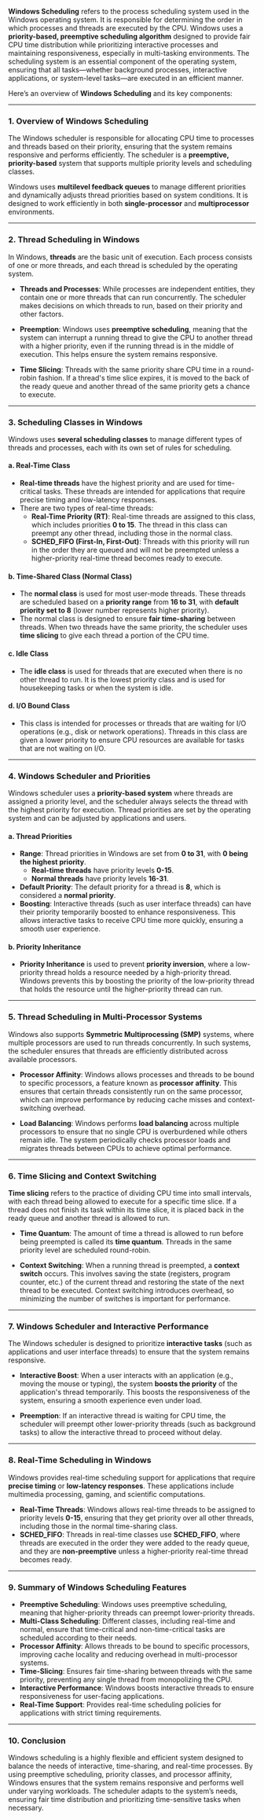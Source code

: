 **Windows Scheduling** refers to the process scheduling system used in the Windows operating system. It is responsible for determining the order in which processes and threads are executed by the CPU. Windows uses a **priority-based, preemptive scheduling algorithm** designed to provide fair CPU time distribution while prioritizing interactive processes and maintaining responsiveness, especially in multi-tasking environments. The scheduling system is an essential component of the operating system, ensuring that all tasks—whether background processes, interactive applications, or system-level tasks—are executed in an efficient manner.

Here’s an overview of **Windows Scheduling** and its key components:

---

### **1. Overview of Windows Scheduling**

The Windows scheduler is responsible for allocating CPU time to processes and threads based on their priority, ensuring that the system remains responsive and performs efficiently. The scheduler is a **preemptive, priority-based** system that supports multiple priority levels and scheduling classes.

Windows uses **multilevel feedback queues** to manage different priorities and dynamically adjusts thread priorities based on system conditions. It is designed to work efficiently in both **single-processor** and **multiprocessor** environments.

---

### **2. Thread Scheduling in Windows**

In Windows, **threads** are the basic unit of execution. Each process consists of one or more threads, and each thread is scheduled by the operating system.

- **Threads and Processes**: While processes are independent entities, they contain one or more threads that can run concurrently. The scheduler makes decisions on which threads to run, based on their priority and other factors.
  
- **Preemption**: Windows uses **preemptive scheduling**, meaning that the system can interrupt a running thread to give the CPU to another thread with a higher priority, even if the running thread is in the middle of execution. This helps ensure the system remains responsive.

- **Time Slicing**: Threads with the same priority share CPU time in a round-robin fashion. If a thread's time slice expires, it is moved to the back of the ready queue and another thread of the same priority gets a chance to execute.

---

### **3. Scheduling Classes in Windows**

Windows uses **several scheduling classes** to manage different types of threads and processes, each with its own set of rules for scheduling.

#### **a. Real-Time Class**
- **Real-time threads** have the highest priority and are used for time-critical tasks. These threads are intended for applications that require precise timing and low-latency responses.
- There are two types of real-time threads:
  - **Real-Time Priority (RT)**: Real-time threads are assigned to this class, which includes priorities **0 to 15**. The thread in this class can preempt any other thread, including those in the normal class.
  - **SCHED_FIFO (First-In, First-Out)**: Threads with this priority will run in the order they are queued and will not be preempted unless a higher-priority real-time thread becomes ready to execute.

#### **b. Time-Shared Class (Normal Class)**
- The **normal class** is used for most user-mode threads. These threads are scheduled based on a **priority range** from **16 to 31**, with **default priority set to 8** (lower number represents higher priority).
- The normal class is designed to ensure **fair time-sharing** between threads. When two threads have the same priority, the scheduler uses **time slicing** to give each thread a portion of the CPU time.

#### **c. Idle Class**
- The **idle class** is used for threads that are executed when there is no other thread to run. It is the lowest priority class and is used for housekeeping tasks or when the system is idle.

#### **d. I/O Bound Class**
- This class is intended for processes or threads that are waiting for I/O operations (e.g., disk or network operations). Threads in this class are given a lower priority to ensure CPU resources are available for tasks that are not waiting on I/O.

---

### **4. Windows Scheduler and Priorities**

Windows scheduler uses a **priority-based system** where threads are assigned a priority level, and the scheduler always selects the thread with the highest priority for execution. Thread priorities are set by the operating system and can be adjusted by applications and users.

#### **a. Thread Priorities**
- **Range**: Thread priorities in Windows are set from **0 to 31**, with **0 being the highest priority**. 
  - **Real-time threads** have priority levels **0-15**.
  - **Normal threads** have priority levels **16-31**.
- **Default Priority**: The default priority for a thread is **8**, which is considered a **normal priority**.
- **Boosting**: Interactive threads (such as user interface threads) can have their priority temporarily boosted to enhance responsiveness. This allows interactive tasks to receive CPU time more quickly, ensuring a smooth user experience.

#### **b. Priority Inheritance**
- **Priority Inheritance** is used to prevent **priority inversion**, where a low-priority thread holds a resource needed by a high-priority thread. Windows prevents this by boosting the priority of the low-priority thread that holds the resource until the higher-priority thread can run.
  
---

### **5. Thread Scheduling in Multi-Processor Systems**

Windows also supports **Symmetric Multiprocessing (SMP)** systems, where multiple processors are used to run threads concurrently. In such systems, the scheduler ensures that threads are efficiently distributed across available processors.

- **Processor Affinity**: Windows allows processes and threads to be bound to specific processors, a feature known as **processor affinity**. This ensures that certain threads consistently run on the same processor, which can improve performance by reducing cache misses and context-switching overhead.
  
- **Load Balancing**: Windows performs **load balancing** across multiple processors to ensure that no single CPU is overburdened while others remain idle. The system periodically checks processor loads and migrates threads between CPUs to achieve optimal performance.

---

### **6. Time Slicing and Context Switching**

**Time slicing** refers to the practice of dividing CPU time into small intervals, with each thread being allowed to execute for a specific time slice. If a thread does not finish its task within its time slice, it is placed back in the ready queue and another thread is allowed to run.

- **Time Quantum**: The amount of time a thread is allowed to run before being preempted is called its **time quantum**. Threads in the same priority level are scheduled round-robin.
  
- **Context Switching**: When a running thread is preempted, a **context switch** occurs. This involves saving the state (registers, program counter, etc.) of the current thread and restoring the state of the next thread to be executed. Context switching introduces overhead, so minimizing the number of switches is important for performance.

---

### **7. Windows Scheduler and Interactive Performance**

The Windows scheduler is designed to prioritize **interactive tasks** (such as applications and user interface threads) to ensure that the system remains responsive. 

- **Interactive Boost**: When a user interacts with an application (e.g., moving the mouse or typing), the system **boosts the priority** of the application's thread temporarily. This boosts the responsiveness of the system, ensuring a smooth experience even under load.
  
- **Preemption**: If an interactive thread is waiting for CPU time, the scheduler will preempt other lower-priority threads (such as background tasks) to allow the interactive thread to proceed without delay.

---

### **8. Real-Time Scheduling in Windows**

Windows provides real-time scheduling support for applications that require **precise timing** or **low-latency responses**. These applications include multimedia processing, gaming, and scientific computations.

- **Real-Time Threads**: Windows allows real-time threads to be assigned to priority levels **0-15**, ensuring that they get priority over all other threads, including those in the normal time-sharing class.
- **SCHED_FIFO**: Threads in real-time classes use **SCHED_FIFO**, where threads are executed in the order they were added to the ready queue, and they are **non-preemptive** unless a higher-priority real-time thread becomes ready.
  
---

### **9. Summary of Windows Scheduling Features**

- **Preemptive Scheduling**: Windows uses preemptive scheduling, meaning that higher-priority threads can preempt lower-priority threads.
- **Multi-Class Scheduling**: Different classes, including real-time and normal, ensure that time-critical and non-time-critical tasks are scheduled according to their needs.
- **Processor Affinity**: Allows threads to be bound to specific processors, improving cache locality and reducing overhead in multi-processor systems.
- **Time-Slicing**: Ensures fair time-sharing between threads with the same priority, preventing any single thread from monopolizing the CPU.
- **Interactive Performance**: Windows boosts interactive threads to ensure responsiveness for user-facing applications.
- **Real-Time Support**: Provides real-time scheduling policies for applications with strict timing requirements.

---

### **10. Conclusion**

Windows scheduling is a highly flexible and efficient system designed to balance the needs of interactive, time-sharing, and real-time processes. By using preemptive scheduling, priority classes, and processor affinity, Windows ensures that the system remains responsive and performs well under varying workloads. The scheduler adapts to the system’s needs, ensuring fair time distribution and prioritizing time-sensitive tasks when necessary.

